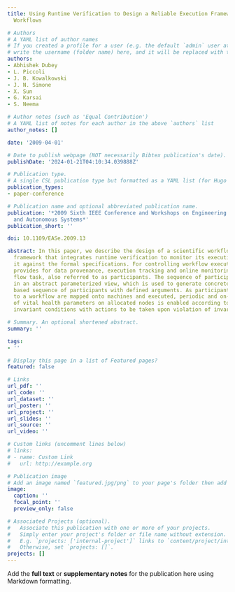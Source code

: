 ```yaml
---
title: Using Runtime Verification to Design a Reliable Execution Framework for Scientific
  Workflows

# Authors
# A YAML list of author names
# If you created a profile for a user (e.g. the default `admin` user at `content/authors/admin/`), 
# write the username (folder name) here, and it will be replaced with their full name and linked to their profile.
authors:
- Abhishek Dubey
- L. Piccoli
- J. B. Kowalkowski
- J. N. Simone
- X. Sun
- G. Karsai
- S. Neema

# Author notes (such as 'Equal Contribution')
# A YAML list of notes for each author in the above `authors` list
author_notes: []

date: '2009-04-01'

# Date to publish webpage (NOT necessarily Bibtex publication's date).
publishDate: '2024-01-21T04:10:34.039888Z'

# Publication type.
# A single CSL publication type but formatted as a YAML list (for Hugo requirements).
publication_types:
- paper-conference

# Publication name and optional abbreviated publication name.
publication: '*2009 Sixth IEEE Conference and Workshops on Engineering of Autonomic
  and Autonomous Systems*'
publication_short: ''

doi: 10.1109/EASe.2009.13

abstract: In this paper, we describe the design of a scientific workflow execution
  framework that integrates runtime verification to monitor its execution and checking
  it against the formal specifications. For controlling workflow execution, this framework
  provides for data provenance, execution tracking and online monitoring of each work
  flow task, also referred to as participants. The sequence of participants is described
  in an abstract parameterized view, which is used to generate concrete data dependency
  based sequence of participants with defined arguments. As participants belonging
  to a workflow are mapped onto machines and executed, periodic and on-demand monitoring
  of vital health parameters on allocated nodes is enabled according to pre-specified
  invariant conditions with actions to be taken upon violation of invariants.

# Summary. An optional shortened abstract.
summary: ''

tags:
- ''

# Display this page in a list of Featured pages?
featured: false

# Links
url_pdf: ''
url_code: ''
url_dataset: ''
url_poster: ''
url_project: ''
url_slides: ''
url_source: ''
url_video: ''

# Custom links (uncomment lines below)
# links:
# - name: Custom Link
#   url: http://example.org

# Publication image
# Add an image named `featured.jpg/png` to your page's folder then add a caption below.
image:
  caption: ''
  focal_point: ''
  preview_only: false

# Associated Projects (optional).
#   Associate this publication with one or more of your projects.
#   Simply enter your project's folder or file name without extension.
#   E.g. `projects: ['internal-project']` links to `content/project/internal-project/index.md`.
#   Otherwise, set `projects: []`.
projects: []
---
```


Add the **full text** or **supplementary notes** for the publication here using Markdown formatting.

